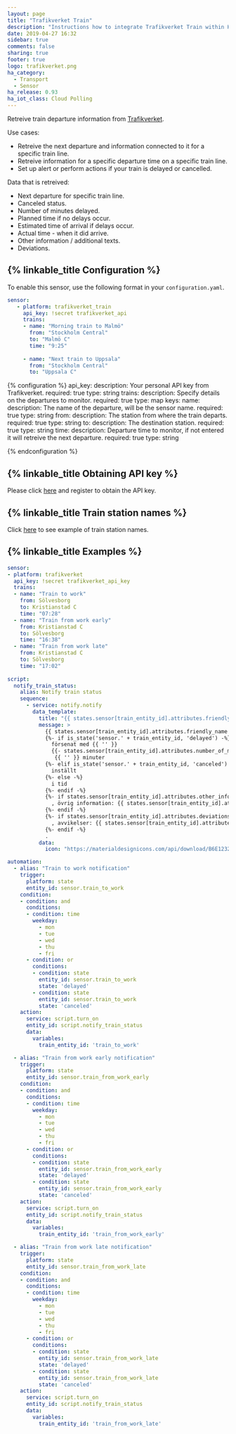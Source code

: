 ```yaml
---
layout: page
title: "Trafikverket Train"
description: "Instructions how to integrate Trafikverket Train within Home Assistant."
date: 2019-04-27 16:32
sidebar: true
comments: false
sharing: true
footer: true
logo: trafikverket.png
ha_category:
  - Transport
  - Sensor
ha_release: 0.93
ha_iot_class: Cloud Polling
---
```


Retreive train departure information from [Trafikverket](https://www.trafikverket.se/).

Use cases:

- Retreive the next departure and information connected to it for a specific train line.
- Retreive information for a specific departure time on a specific train line.
- Set up alert or perform actions if your train is delayed or cancelled.

Data that is retreived: 
- Next departure for specific train line.
- Canceled status.
- Number of minutes delayed.
- Planned time if no delays occur.
- Estimated time of arrival if delays occur.
- Actual time - when it did arrive.
- Other information / additional texts.
- Deviations.

## {% linkable_title Configuration %}

To enable this sensor, use the following format in your `configuration.yaml`.

```yaml
sensor:
   - platform: trafikverket_train
     api_key: !secret trafikverket_api
     trains:
     - name: "Morning train to Malmö"
       from: "Stockholm Central"
       to: "Malmö C"
       time: "9:25"
       
     - name: "Next train to Uppsala"
       from: "Stockholm Central"
       to: "Uppsala C"
```

{% configuration %}
api_key:
  description: Your personal API key from Trafikverket.
  required: true
  type: string
trains:
  description: Specify details on the departures to monitor.
  required: true
  type: map
  keys:
    name:
      description: The name of the departure, will be the sensor name.
      required: true
      type: string
    from:
      description: The station from where the train departs.
      required: true
      type: string
    to:
      description: The destination station.
      required: true
      type: string
    time:
      description: Departure time to monitor, if not entered it will retreive the next departure.
      required: true
      type: string
    
    
{% endconfiguration %}

## {% linkable_title Obtaining API key %}

Please click [here](https://api.trafikinfo.trafikverket.se/) and register to obtain the API key.

## {% linkable_title Train station names %}

Click [here](https://www.trafikverket.se/trafikinformation/tag/?ArrDep=departure&) to see example of train station names.

## {% linkable_title Examples %}

```yaml
sensor:
- platform: trafikverket
  api_key: !secret trafikverket_api_key
  trains:
  - name: "Train to work"
    from: Sölvesborg
    to: Kristianstad C
    time: "07:28"
  - name: "Train from work early"
    from: Kristianstad C
    to: Sölvesborg
    time: "16:38"
  - name: "Train from work late"
    from: Kristianstad C
    to: Sölvesborg
    time: "17:02"
    
script:
  notify_train_status:
    alias: Notify train status
    sequence:
      - service: notify.notify
        data_template:
          title: "{{ states.sensor[train_entity_id].attributes.friendly_name }}"
          message: >
            {{ states.sensor[train_entity_id].attributes.friendly_name }} är {{ '' }}
            {%- if is_state('sensor.' + train_entity_id, 'delayed') -%}
              försenat med {{ '' }}
              {{- states.sensor[train_entity_id].attributes.number_of_minutes_delayed|int -}}
               {{ '' }} minuter
            {%- elif is_state('sensor.' + train_entity_id, 'canceled') -%}
              inställt
            {%- else -%}
              i tid
            {%- endif -%}
            {%- if states.sensor[train_entity_id].attributes.other_information -%}
              , övrig information: {{ states.sensor[train_entity_id].attributes.other_information -}}
            {%- endif -%}
            {%- if states.sensor[train_entity_id].attributes.deviations -%}
              , avvikelser: {{ states.sensor[train_entity_id].attributes.deviations -}}
            {%- endif -%}
            .
          data:
            icon: "https://materialdesignicons.com/api/download/B6E1232A-3A43-4200-BE34-1BC436B34BF1/FFFFFF/1/FFFFFF/0/128"

automation:
  - alias: "Train to work notification"
    trigger:
      platform: state
      entity_id: sensor.train_to_work
    condition:
    - condition: and
      conditions:
      - condition: time
        weekday:
          - mon
          - tue
          - wed
          - thu
          - fri
      - condition: or
        conditions:
        - condition: state
          entity_id: sensor.train_to_work
          state: 'delayed'
        - condition: state
          entity_id: sensor.train_to_work
          state: 'canceled'
    action:
      service: script.turn_on
      entity_id: script.notify_train_status
      data:
        variables:
          train_entity_id: 'train_to_work'

  - alias: "Train from work early notification"
    trigger:
      platform: state
      entity_id: sensor.train_from_work_early
    condition:
    - condition: and
      conditions:
      - condition: time
        weekday:
          - mon
          - tue
          - wed
          - thu
          - fri
      - condition: or
        conditions:
        - condition: state
          entity_id: sensor.train_from_work_early
          state: 'delayed'
        - condition: state
          entity_id: sensor.train_from_work_early
          state: 'canceled'
    action:
      service: script.turn_on
      entity_id: script.notify_train_status
      data:
        variables:
          train_entity_id: 'train_from_work_early'

  - alias: "Train from work late notification"
    trigger:
      platform: state
      entity_id: sensor.train_from_work_late
    condition:
    - condition: and
      conditions:
      - condition: time
        weekday:
          - mon
          - tue
          - wed
          - thu
          - fri
      - condition: or
        conditions:
        - condition: state
          entity_id: sensor.train_from_work_late
          state: 'delayed'
        - condition: state
          entity_id: sensor.train_from_work_late
          state: 'canceled'
    action:
      service: script.turn_on
      entity_id: script.notify_train_status
      data:
        variables:
          train_entity_id: 'train_from_work_late'
```

